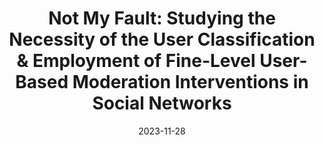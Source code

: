 ---
title: "Not My Fault: Studying the Necessity of the User Classification & Employment of Fine-Level User-Based Moderation Interventions in Social Networks"
collection: publications
category: manuscripts
permalink: /publication/2023-11-28-not-my-fault-user-classification-moderation
excerpt: "This study classifies users based on behavioral groups to enable fine-grained, user-based moderation interventions on social media, aiming to protect communities while respecting user diversity in reactions to content and platform actions."
date: 2023-11-28
venue: 'International Conference on Complex Networks and Their Applications, pp. 354–365, Springer Nature Switzerland'
paperurl: 'https://link.springer.com/chapter/10.1007/978-3-031-53503-1_29'
citation: 'Sara Nasirian, Gianluca Nogara, Silvia Giordano. (2023). &quot;Not My Fault: Studying the Necessity of the User Classification & Employment of Fine-Level User-Based Moderation Interventions in Social Networks.&quot; <i>International Conference on Complex Networks and Their Applications</i>, pp. 354–365, Springer Nature Switzerland.'
---